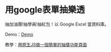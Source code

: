 # 用google表單抽樂透
抽加油團!抽學員!抽紅包！以 Google Excel 當資料庫。

Demo：[Demo](https://talesf123.github.io/LotteryMemberWtihGoogleSheet/)

教學：[用原生JS做一個簡單的抽獎功能頁面](https://letswrite.tw/simple-lottery/)

